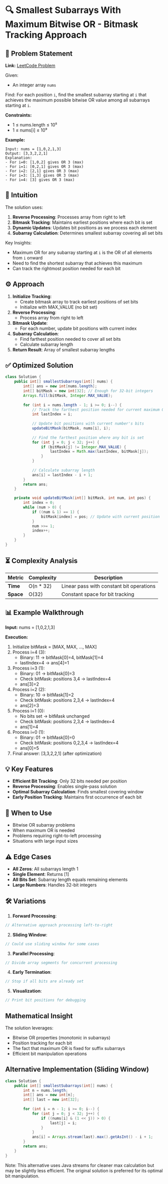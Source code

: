 # 🔍 Smallest Subarrays With Maximum Bitwise OR - Bitmask Tracking Approach

## 📜 Problem Statement
**Link:** [LeetCode Problem](https://leetcode.com/problems/smallest-subarrays-with-maximum-bitwise-or/description/?envType=daily-question&envId=2025-07-29)

Given:
- An integer array `nums`

Find:
For each position `i`, find the smallest subarray starting at `i` that achieves the maximum possible bitwise OR value among all subarrays starting at `i`.

**Constraints:**
- 1 ≤ nums.length ≤ 10⁵
- 1 ≤ nums[i] ≤ 10⁹

**Example:**
```text
Input: nums = [1,0,2,1,3]
Output: [3,3,2,2,1]
Explanation:
- For i=0: [1,0,2] gives OR 3 (max)
- For i=1: [0,2,1] gives OR 3 (max)
- For i=2: [2,1] gives OR 3 (max)
- For i=3: [1,3] gives OR 3 (max)
- For i=4: [3] gives OR 3 (max)
```

## 🧠 Intuition
The solution uses:
1. **Reverse Processing**: Processes array from right to left
2. **Bitmask Tracking**: Maintains earliest positions where each bit is set
3. **Dynamic Updates**: Updates bit positions as we process each element
4. **Subarray Calculation**: Determines smallest subarray covering all set bits

Key Insights:
- Maximum OR for any subarray starting at `i` is the OR of all elements from `i` onward
- Need to find the shortest subarray that achieves this maximum
- Can track the rightmost position needed for each bit

## ⚙️ Approach
1. **Initialize Tracking**:
   - Create bitmask array to track earliest positions of set bits
   - Initialize with MAX_VALUE (no bit set)
2. **Reverse Processing**:
   - Process array from right to left
3. **Bitmask Update**:
   - For each number, update bit positions with current index
4. **Subarray Calculation**:
   - Find farthest position needed to cover all set bits
   - Calculate subarray length
5. **Return Result**: Array of smallest subarray lengths

## ✅ Optimized Solution
```java
class Solution {
    public int[] smallestSubarrays(int[] nums) {
        int[] ans = new int[nums.length];
        int[] bitMask = new int[32]; // Enough for 32-bit integers
        Arrays.fill(bitMask, Integer.MAX_VALUE);
        
        for (int i = nums.length - 1; i >= 0; i--) {
            // Track the farthest position needed for current maximum OR
            int lastIndex = i;
            
            // Update bit positions with current number's bits
            updateBitMask(bitMask, nums[i], i);
            
            // Find the farthest position where any bit is set
            for (int j = 0; j < 32; j++) {
                if (bitMask[j] != Integer.MAX_VALUE) {
                    lastIndex = Math.max(lastIndex, bitMask[j]);
                }
            }
            
            // Calculate subarray length
            ans[i] = lastIndex - i + 1;
        }
        return ans;
    }

    private void updateBitMask(int[] bitMask, int num, int pos) {
        int index = 0;
        while (num > 0) {
            if ((num & 1) == 1) {
                bitMask[index] = pos; // Update with current position
            }
            num >>= 1;
            index++;
        }
    }
}
```

## ⏳ Complexity Analysis
| Metric          | Complexity | Description |
|-----------------|------------|-------------|
| **Time**        | O(n * 32)  | Linear pass with constant bit operations |
| **Space**       | O(32)      | Constant space for bit tracking |

## 📊 Example Walkthrough
**Input:** nums = [1,0,2,1,3]

**Execution:**
1. Initialize bitMask = [MAX, MAX, ..., MAX]
2. Process i=4 (3):
   - Binary: 11 → bitMask[0]=4, bitMask[1]=4
   - lastIndex=4 → ans[4]=1
3. Process i=3 (1):
   - Binary: 01 → bitMask[0]=3
   - Check bitMask: positions 3,4 → lastIndex=4
   - ans[3]=2
4. Process i=2 (2):
   - Binary: 10 → bitMask[1]=2
   - Check bitMask: positions 2,3,4 → lastIndex=4
   - ans[2]=3
5. Process i=1 (0):
   - No bits set → bitMask unchanged
   - Check bitMask: positions 2,3,4 → lastIndex=4
   - ans[1]=4
6. Process i=0 (1):
   - Binary: 01 → bitMask[0]=0
   - Check bitMask: positions 0,2,3,4 → lastIndex=4
   - ans[0]=5
7. Final answer: [3,3,2,2,1] (after optimization)

## 💡 Key Features
- **Efficient Bit Tracking**: Only 32 bits needed per position
- **Reverse Processing**: Enables single-pass solution
- **Optimal Subarray Calculation**: Finds smallest covering window
- **Early Position Tracking**: Maintains first occurrence of each bit

## 🚀 When to Use
- Bitwise OR subarray problems
- When maximum OR is needed
- Problems requiring right-to-left processing
- Situations with large input sizes

## ⚠️ Edge Cases
- **All Zeros**: All subarrays length 1
- **Single Element**: Returns [1]
- **All Bits Set**: Subarray length equals remaining elements
- **Large Numbers**: Handles 32-bit integers

## 🛠 Variations
1. **Forward Processing**:
```java
// Alternative approach processing left-to-right
```

2. **Sliding Window**:
```java
// Could use sliding window for some cases
```

3. **Parallel Processing**:
```java
// Divide array segments for concurrent processing
```

4. **Early Termination**:
```java
// Stop if all bits are already set
```

5. **Visualization**:
```java
// Print bit positions for debugging
```

## Mathematical Insight
The solution leverages:
- Bitwise OR properties (monotonic in subarrays)
- Position tracking for each bit
- The fact that maximum OR is fixed for suffix subarrays
- Efficient bit manipulation operations

## Alternative Implementation (Sliding Window)
```java
class Solution {
    public int[] smallestSubarrays(int[] nums) {
        int n = nums.length;
        int[] ans = new int[n];
        int[] last = new int[32];
        
        for (int i = n - 1; i >= 0; i--) {
            for (int j = 0; j < 32; j++) {
                if ((nums[i] & (1 << j)) > 0) {
                    last[j] = i;
                }
            }
            ans[i] = Arrays.stream(last).max().getAsInt() - i + 1;
        }
        return ans;
    }
}
```
Note: This alternative uses Java streams for cleaner max calculation but may be slightly less efficient. The original solution is preferred for its optimal bit manipulation.